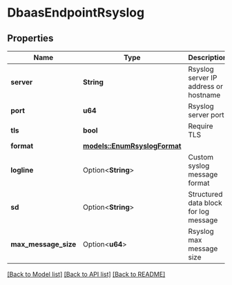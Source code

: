 # DbaasEndpointRsyslog

## Properties

Name | Type | Description | Notes
------------ | ------------- | ------------- | -------------
**server** | **String** | Rsyslog server IP address or hostname | 
**port** | **u64** | Rsyslog server port | 
**tls** | **bool** | Require TLS | 
**format** | [**models::EnumRsyslogFormat**](enum-rsyslog-format.md) |  | 
**logline** | Option<**String**> | Custom syslog message format | [optional]
**sd** | Option<**String**> | Structured data block for log message | [optional]
**max_message_size** | Option<**u64**> | Rsyslog max message size | [optional]

[[Back to Model list]](../README.md#documentation-for-models) [[Back to API list]](../README.md#documentation-for-api-endpoints) [[Back to README]](../README.md)


